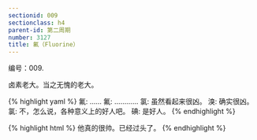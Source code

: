 ```yaml
---
sectionid: 009
sectionclass: h4
parent-id: 第二周期
number: 3127
title: 氟（Fluorine）
---
```

编号：009.

卤素老大。当之无愧的老大。

{% highlight yaml %}
氟: ……
氟: …………
氯: 虽然看起来很凶。
溴: 确实很凶。
氯: 不，怎么说，各种意义上的好人吧。
碘: 是好人。
{% endhighlight %}

{% highlight html %}
他真的很帅。已经过头了。
{% endhighlight %}